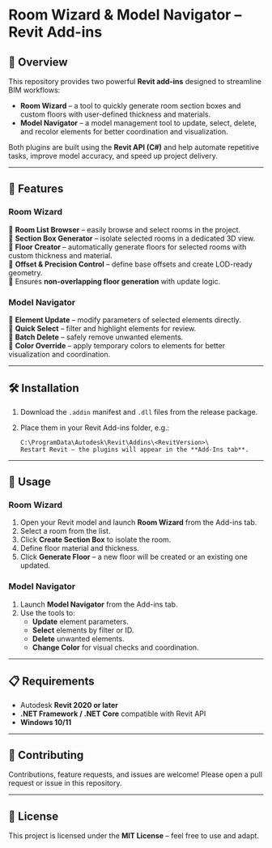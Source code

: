 # Room Wizard & Model Navigator – Revit Add-ins  

## 📌 Overview  
This repository provides two powerful **Revit add-ins** designed to streamline BIM workflows:  

- **Room Wizard** – a tool to quickly generate room section boxes and custom floors with user-defined thickness and materials.  
- **Model Navigator** – a model management tool to update, select, delete, and recolor elements for better coordination and visualization.  

Both plugins are built using the **Revit API (C#)** and help automate repetitive tasks, improve model accuracy, and speed up project delivery.  

---

## 🚀 Features  

### Room Wizard  
🔹 **Room List Browser** – easily browse and select rooms in the project.  
🔹 **Section Box Generator** – isolate selected rooms in a dedicated 3D view.  
🔹 **Floor Creator** – automatically generate floors for selected rooms with custom thickness and material.  
🔹 **Offset & Precision Control** – define base offsets and create LOD-ready geometry.  
🔹 Ensures **non-overlapping floor generation** with update logic.  

### Model Navigator  
🔹 **Element Update** – modify parameters of selected elements directly.  
🔹 **Quick Select** – filter and highlight elements for review.  
🔹 **Batch Delete** – safely remove unwanted elements.  
🔹 **Color Override** – apply temporary colors to elements for better visualization and coordination.  

---

## 🛠️ Installation  

1. Download the `.addin` manifest and `.dll` files from the release package.  
2. Place them in your Revit Add-ins folder, e.g.:  

   ```plaintext
   C:\ProgramData\Autodesk\Revit\Addins\<RevitVersion>\
   Restart Revit – the plugins will appear in the **Add-Ins tab**.  
---

## 📖 Usage  

### Room Wizard  
1. Open your Revit model and launch **Room Wizard** from the Add-ins tab.  
2. Select a room from the list.  
3. Click **Create Section Box** to isolate the room.  
4. Define floor material and thickness.  
5. Click **Generate Floor** – a new floor will be created or an existing one updated.  

### Model Navigator  
1. Launch **Model Navigator** from the Add-ins tab.  
2. Use the tools to:  
   - **Update** element parameters.  
   - **Select** elements by filter or ID.  
   - **Delete** unwanted elements.  
   - **Change Color** for visual checks and coordination.  

---

## 📋 Requirements  
- Autodesk **Revit 2020 or later**  
- **.NET Framework / .NET Core** compatible with Revit API  
- **Windows 10/11**  

---

## 🤝 Contributing  
Contributions, feature requests, and issues are welcome! Please open a pull request or issue in this repository.  

---

## 📜 License  
This project is licensed under the **MIT License** – feel free to use and adapt. 
